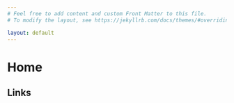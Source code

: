 ```yaml
---
# Feel free to add content and custom Front Matter to this file.
# To modify the layout, see https://jekyllrb.com/docs/themes/#overriding-theme-defaults

layout: default
---
```


Home
========

Links
--------

[About]: https://lsvmoretti.github.io/unsociable.github.io/about/
